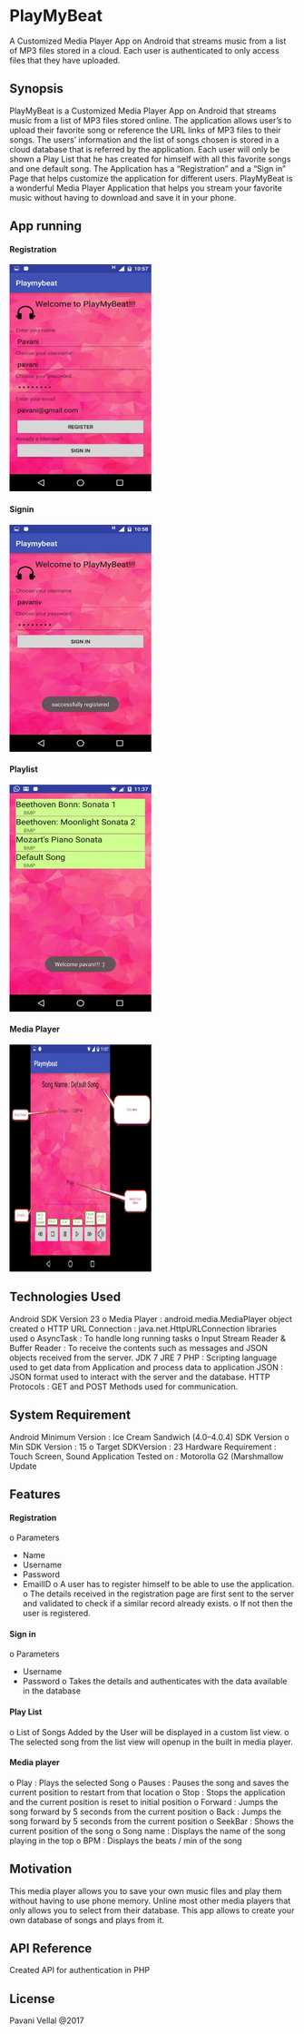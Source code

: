 # PlayMyBeat

A Customized Media Player App on Android that streams music from a list of MP3 files stored in a cloud. Each user is authenticated to only access files that they have uploaded. 

## Synopsis

PlayMyBeat is a Customized Media Player App on Android that streams music from a list of MP3 files stored online. The application allows user’s to upload their favorite song or reference the URL links of MP3 files to their songs. The users’ information and the list of songs chosen is stored in a cloud database that is referred by the application. Each user will only be shown a Play List that he has created for himself with all this favorite songs and one default song.
The Application has a “Registration” and a “Sign in” Page that helps customize the application for different users.
PlayMyBeat is a wonderful Media Player Application that helps you stream your favorite music without having to download and save it in your phone.

## App running

#### Registration
<img src="images/register.png" width="250px" height="400px" />

#### Signin
<img src="images/signin.png" width="250px" height="400px" />

#### Playlist
<img src="images/SongList.png" width="250px" height="400px" />

#### Media Player
<img src="images/mediaplayer.png" width="250px" height="400px" />

## Technologies Used
Android SDK Version 23
o Media Player : android.media.MediaPlayer object created
o HTTP URL Connection : java.net.HttpURLConnection libraries used
o AsyncTask : To handle long running tasks
o Input Stream Reader & Buffer Reader : To receive the contents such as messages and JSON objects received from the server.
JDK 7
JRE 7
PHP : Scripting language used to get data from Application and process data to application
JSON : JSON format used to interact with the server and the database.
HTTP Protocols : GET and POST Methods used for communication.

## System Requirement
Android Minimum Version : Ice Cream Sandwich (4.0–4.0.4)
SDK Version
o Min SDK Version : 15
o Target SDKVersion : 23
Hardware Requirement : Touch Screen, Sound
Application Tested on : Motorolla G2 (Marshmallow Update

## Features
#### Registration
o Parameters
- Name
- Username
- Password
- EmailID
o A user has to register himself to be able to use the application.
o The details received in the registration page are first sent to the server and validated to check if a similar record already exists.
o If not then the user is registered.
#### Sign in
o Parameters
- Username
- Password
o Takes the details and authenticates with the data available in the database
#### Play List
o List of Songs Added by the User will be displayed in a custom list view.
o The selected song from the list view will openup in the built in media player.
#### Media player
o Play : Plays the selected Song
o Pauses : Pauses the song and saves the current position to restart from that location
o Stop : Stops the application and the current position is reset to initial position
o Forward : Jumps the song forward by 5 seconds from the current position
o Back : Jumps the song forward by 5 seconds from the current position
o SeekBar : Shows the current position of the song
o Song name : Displays the name of the song playing in the top
o BPM : Displays the beats / min of the song

## Motivation

This media player allows you to save your own music files and play them without having to use phone memory. Unline most other media players that only allows you to select from their database. This app allows to create your own database of songs and plays from it.

## API Reference

Created API for authentication in PHP

## License

Pavani Vellal @2017